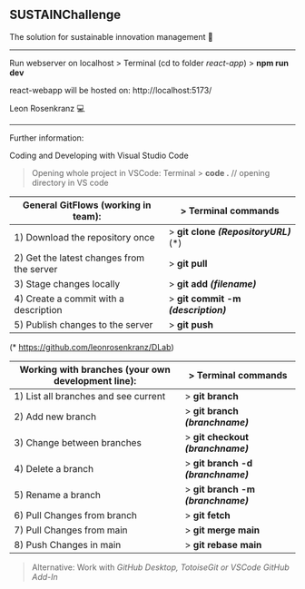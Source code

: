 <H2>SUSTAINChallenge</H2>

The solution for sustainable innovation management 🌳

---

Run webserver on localhost > Terminal (cd to folder _react-app_) > **npm run dev**

react-webapp will be hosted on: http://localhost:5173/

Leon Rosenkranz :computer:

---

Further information:

Coding and Developing with Visual Studio Code

> Opening whole project in VSCode: Terminal > **code .** // opening directory in VS code

|General GitFlows (working in team): |> Terminal commands |
|-|-|
|1) Download the repository once            | > **git clone _(RepositoryURL)_** (*)|
|2) Get the latest changes from the server  | > **git pull**|
|3) Stage changes locally                   | > **git add _(filename)_**|
|4) Create a commit with a description      | > **git commit -m _(description)_**|
|5) Publish changes to the server           | > **git push**|

  (* https://github.com/leonrosenkranz/DLab)

|Working with branches (your own development line): |> Terminal commands |
|-|-|
|1) List all branches and see current        | > **git branch**|
|2) Add new branch                           | > **git branch _(branchname)_**|
|3) Change between branches                  | > **git checkout _(branchname)_**|
|4) Delete a branch                          | > **git branch -d _(branchname)_**|
|5) Rename a branch                          | > **git branch -m _(branchname)_**|
|6) Pull Changes from branch                 | > **git fetch**|
|7) Pull Changes from main                   | > **git merge main**|
|8) Push Changes in main                     | > **git rebase main**|
 
> Alternative: Work with _GitHub Desktop, TotoiseGit or VSCode GitHub Add-In_
> 
